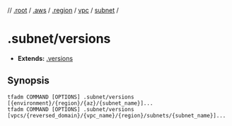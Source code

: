 // [.root] / [.aws] / [.region] / [vpc] / [subnet] /

# .subnet/versions

- **Extends:** [.versions](../.versions.md)

## Synopsis

```
tfadm COMMAND [OPTIONS] .subnet/versions [{environment}/{region}/{az}/{subnet_name}]...
tfadm COMMAND [OPTIONS] .subnet/versions [vpcs/{reversed_domain}/{vpc_name}/{region}/subnets/{subnet_name}]...
```

[.aws]: ../README.md
[.region]: ../.region.md
[.root]: ../../../../.tfadm/resources/README.md
[subnet]: ../subnet.md
[vpc]: ../vpc.md
